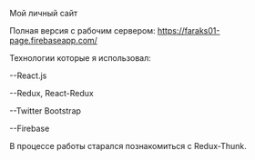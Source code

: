 Мой личный сайт

Полная версия с рабочим сервером: https://faraks01-page.firebaseapp.com/

Технологии которые я использовал:

--React.js

--Redux, React-Redux

--Twitter Bootstrap

--Firebase

В процессе работы старался познакомиться с Redux-Thunk.